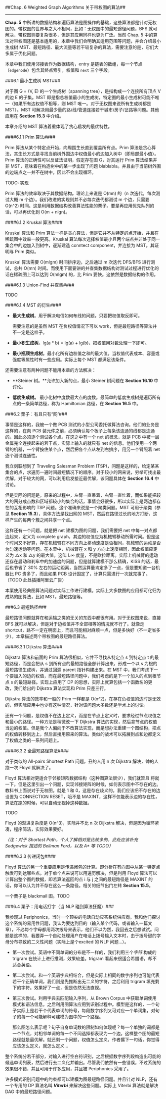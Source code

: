 ##Chap. 6 Weighted Graph Algorithms 关于带权图的算法##

---

**Chap. 5** 中所讲的数据结构和遍历算法是图操作的基础，这些算法都是针对无权图的。带权图的世界与之大不相同，比如：无权图中的最短途径问题，BFS 就可解决，带权图则要复杂很多，但是其应用同样也更为广泛。当然 Chap. 5 中的算法对带权图还是基本适用的，本章中我们会明确其适用范围等问题，并会介绍最小生成树 MST、最短路径、最大流量等若干较复杂的算法，需要注意的是，它们大多属于优化问题。

本章中我们使用邻接表作为数据结构，entry 是链表的数组，每一个节点（`edgenode`）包含其终点索引，权值和 `next` 三个字段。

###6.1 最小生成树 MST###

对于图 G = (V, E) 的一个生成树（spanning tree），是指构成一个连接所有顶点 V 的边 E 的子集。MST 即是指总权值最小的生成树，特定图的最小生成树可能不唯一（如果所有边权值不相等，则 MST 唯一。对于无权图来说所有生成树都是 MST）。MST 可解决用最少量的路/线/管道连接若干城市/房子/岔路等问题。其他应用在 **Section 15.3** 中介绍。

本章介绍的 MST 算法着重体现了贪心启发的最优特性。

####6.1.1 Prim 算法####

Prim 算法从某个特定点开始，向周围生长直到覆盖所有点。Prim 算法是贪心算法，其生长方式是寻找当前树外围边中权值最小的边加入树中（即局部最小值）。Prim 算法的正确性可以反证法证明，假定存在图 G，对其运行 Prim 算法结果并非 MST，意味着在构造树中的某一步出现了问题 blablabla。并且由于当前树外围的边端点之一并不在树中，因此不会出现循环。

TODO: 实现

Prim 算法的效率取决于其数据结构。理论上来说是 O(mn) 的（n 次迭代，每次测试大概 m 个边）。我们改进的实现则并不必每次迭代都测试 m 个边，只需要 O(n^2) 时间。这是利用数据结构改善算法性能的栗子。要是再应用优先队列的话，可以再优化到 O(m + nlgn)。

####6.1.2 Kruskal 算法####

Kruskal 算法和 Prim 算法一样是贪心算法，但是它并不从特定的点开始，并且在稀疏图中效率一般更高。Kruskal 算法每次选择权值最小且两个端点并非处于同一集合中的边加入到树中，逐渐建造 conntect component，并连接为 MST。其证明与 Prim 类似。

Kruskal 算法需要 O(mlgm) 时间排序边，之后通过 m 次迭代 DFS/BFS 进行测试，总共 O(mn) 时间。而使用下面要讲的并查集数据结构对测试过程进行优化的话在稀疏图上可以达到 O(mlgm) 的，比 Prim 要快。这依然是数据结构的作用。

####6.1.3 Union-Find 并查集####

TODO

####6.1.4 MST 的衍生####

* **最大生成树**。用于解决电信如何布线的问题，只要把权值取反即可。

    需要注意的是虽然 MST 在负权值情况下可以 work，但是最短路径等算法并不一定是这样子。
    
* **最小积生成树**。lg(a * b) = lg(a) + lg(b)，把权值用对数处理一下即可。

* **最小瓶颈生成树**。最小化所有边权值之和的最大值。当权值代表成本、容量或强度等属性时有一些应用。实际上每个 MST 都满足该条件。

还需要注意有两种问题不能用本章的方法解决：

* **Steiner 树。**允许加入新的点，最小 Steiner 树问题在 **Section 16.10** 中讨论。

* **低度生成树。** 最小化树中度数最大点的度数。最简单的低度生成树是遍历所有点的一条简单路径，称为 Hamiltonian 路径，在 **Section 16.5** 中。

###6.2 栗子：有且只有“网”###

事情是这样的，我被一个做 PCB 测试的小型公司委托做算法咨询。他们的业务是这样的，在向 PCB 装元件之前，必须确认每个板子上每条该连通的线都是连通的。因此必须逐个测试各个点。在这之中有一个 net 的概念，就是 PCB 中被一层金属完全连接起来的若干点，实际上输入的就只有 net 的信息。他们使用一个两臂的机器，一个臂按住某个点，然后把各个点从左到右排序，用另一个臂照着 net 逐个测试连通性。

我立刻联想到了 Traveling Salesman Problem (TSP)，问题是这样的，给定某某集合的点，求遍历一遍时间最短情况下的顺序。对于较小的网来说，穷举可找出最优解，对于较大的网，可以利用启发接近最优解，该问题具体在 **Section 16.4** 中讨论。

但是实际的问题是，原来的过程中，左臂一直呆着，右臂一直忙着，而如果能把较大的网分成点数和区域都较小的集合的话，事情会好很多，所以实际上是两边都存在的互相影响的 TSP 问题。这个准确来说是一个聚类问题。MST 可用于聚类（参见 **Section 15.3**），具体方法是找出网的 MST，然后在路径过长的地方打断，这样产生的每两个簇之间共享一个点。

这样还有一个问题，就是把 net 建模为图的问题，我们需要把 net 中每一对点都连起来，定义为 complete graph，其边的权值应为机械臂移动所需时间。但是这个时间又不好算，存在机械臂在不同方向上移动速度是否相同，机械臂的运动是否为匀速运动等问题。在本栗中，机械臂在 x 和 y 方向上速度相同，因此权值应定义为 △x 和 △y 的最大值，这叫 L∞ 度量，不是欧拉距离。实际上机械臂的运动还存在启动和刹车中的加速度的问题，但是就算建模不那么精确，KISS 的话，最后也节省了 30% 左右的运动距离，当然运算量肯定多了一点，但是要知道一台机器比 PC 贵多了，而且如果 PCB 设计固定了，计算只需进行一次就完事了。（TODO 此处插播阿里云广告）

本栗使用经典图算法问题对实际工作进行建模。实际上大多数图的应用都可化归为成熟的图算法，比如 MST，最短路径等。

###6.3 最短路径###

最短路径问题就算在和运输之类的无关的东西中都很有用。对于无权图来说，直接 BFS 就可以解决，但是对于边权值并不全部相等的情况就不行了。就像走 shortcut，路不一定在明面上，而且可能相对麻烦一点，但是多快好（不一定省多少）。本章描述两个带权图的最短路径算法。

####6.3.1 Dijkstra 算法####

Dijkstra 算法和前面的 Prim 算法很相似，它并不寻找从特定点 s 到特定点 t 的最短路径，而是会把从 s 到所有点的最短路径全部计算出来，形成一个以 s 为根的最短路径生成树，并通过回溯 parent 指针构建出来。在 MST 中，我们考虑下一个要加入的边的权值，而在最短路径问题中，我们考虑的是下一个加入的点到根节点 s 的最短路径。实现上应用了 DP 的思想，实际上就算包括一个函数名的更改，我们给出的 Dijkstra 算法实现和 Prim 只差三行。

Dijkstra 算法的效率和一般的 Prim 一样都是 O(n^2)。在存在负权值的边时是无效的，但实际应用中也少有这种情况，针对该问题大多数还是学术上的讨论。

还有一个问题，是权值不在边上定义，而是在节点上定义时，要求经过节点权值之和最小的路径。一种方法是稍微改一下 Dijkstra 算法的实现，然后拿节点的权值当边的权值。但是我个人偏向于不改算法实现，而是想办法重建一个图结构，把点的权值转移到边上，然后直接用原来的算法。类似的战术可以拓展到点和边都定义了权值之类的一系列问题上。

####6.3.2 全最短路径算法####

对于类似的 All-pairs Shortest Path 问题，丑的人用 n 次 Dijkstra 解决，帅的人跑一次 Floyd 就解决了。

Floyd 算法相对更适合于邻接矩阵数据结构（这种图算法很少），我们就暂且 将就 一下。但是这里引出一个问题，实现邻接矩阵的时候，如何表示图中不存在的边。教科书上面说对于无权图，就是 1 和 0，这是存在歧义的。我们应该把不存在的边设置为 CONNECTION RESET，哦不是 MAXINT，这样不仅能表示边的存在性，算法在跑的时候，可以自动无视掉这种数据。

TODO

Floyd 的渐进复杂度是 O(n^3)，实际并不比 n 次 Dijkstra 解决，但是因为循环紧凑，程序简洁，实际效果要好。

*（注：对于 Shortest Path，个人了解相对是比较多的，此处应该补充 Sedgewick 描述的 Bellman Ford，以及 A\* 等 TODO）*

####6.3.3 传递闭包####

Floyd 算法的另一个重要应用是传递闭包的计算。即分析在有向图中从某一特定点触发可到达哪些点。对于单个点来说可以用遍历解决，但是利用 Floyd 算法可以计算出整个图的数据，即若算法返回的点 i 与 j 之间的最短路径是 MAXINT 的话，你可以认为并不存在这么一条路径。相关的细节出门左转 **Section 15.5**。

一个栗子是 blackmail 图。TODO

###6.4 栗子：用电话打字（当 NLP 碰到算法狂魔）###

我参观过 Periphonics，当时一个顶尖的电话自动应答系统供应商。我和他们探讨这个系统的易用性问题，我认为要达到目的（输入某个代码，或者输入一篇文章），不必每个字母都用两次拨号来表示，他们不以为然，我回去之后想试试。问题是这样的，我要弄一个自动处理用户在电话上拨号输入文本时，由于拨号键的字母分布导致的二义性问题（实际上是个excited 的 NLP 问题...）。

* 第一次尝试。英语中不同单词的分布是不一样的，我们利用三个*字符* 构成的 trigram 在统计上进行推测，效果较差。trigram 看起来很适合希腊语，却不适合英语。


* 第二次尝试。和一个英语字典相结合，但是实际上相同的数字序列也可能代表若干个正确单词，我们则是先推断出无二义的字符，之后利用 trigram 填充剩下的字符。效果好了一点，但是依然无法直视。

* 第三次尝试。利用字典去匹配输入序列，从 Brown Corpus 中获取单词使用模式和语法信息。之后利用图算法应用到识别过程中。模型是这样的，一个句子实际上是若干个代表单词的符号，每段数字序列又可对应一个单词集，对句子的每一个可能解释可建模为图中的一个路径。

    那么图怎么表示呢？句子自身单词数的限制如何体现呢？每一个单独的词都是一个节点，对相邻单词的每一个不同选择都表现为一个边。这样整个图的最短路径就是最优解。就还剩一个问题，权值怎么定义，作者撂下一句话，你觉得应该怎么定义，就怎么定义...

整个系统分若干部分，对输入进行空白符识别，之后根据数字序列段构造出可能的候选单词列表，然后进行去二义化并输出。尽管我们依然有一些错误，不过系统的效果很不错，并且可用于许多应用，并且被 Periphonics 采用了。

许多模式识别问题中的约束都可以建模为图最短路径问题。并且针对 NLP，还有一个专用的 DP 算法名叫 ***Viterbi*** 来解决这些问题。实际上 Viterbi 算法就是解决 DAG 中的最短路径问题。